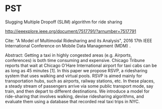 # PST

Slugging Multiple Dropoff (SLIM) algorithm for ride sharing

http://ieeexplore.ieee.org/document/7517791/?arnumber=7517791

Cite: "A Model of Multimodal Ridesharing and its Analysis", 2016 17th IEEE International Conference on Mobile Data Management (MDM) .

Abstract:
Getting a taxi in highly congested areas (e.g. Airports, conferences) is both time consuming and expensive. Chicago Tribune reports that wait at Chicago O'Hare International airport for taxi cabs can be as long as 45 minutes [1]. In this paper we propose RSVP, a ridesharing system that uses walking and virtual pools. RSVP is aimed mainly for transportation hubs, such as airports, railway stations, etc. In these places, a steady stream of passengers arrive via some public transport mode, say train, and then depart to different destinations. We introduce a model for ride-sharing that involves walking, devise ridesharing algorithms, and evaluate them using a database that recorded real taxi trips in NYC.
